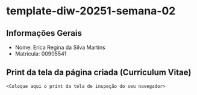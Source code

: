 # template-diw-20251-semana-02

## Informações Gerais
- Nome: Erica Regina da Silva Martins
- Matricula: 00905541

## Print da tela da página criada (Curriculum Vitae)

`<Coloque aqui o print da tela de inspeção do seu navegador>`
